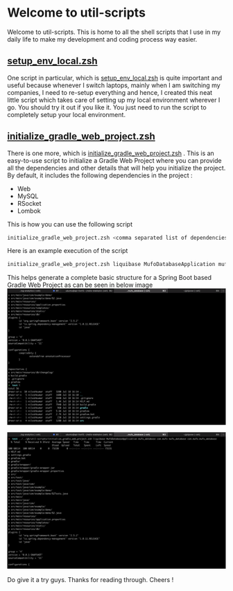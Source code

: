 # Welcome to util-scripts

Welcome to util-scripts. This is home to all the shell scripts that I use in my daily life to make my development and coding process way easier.

## [setup_env_local.zsh](https://github.com/nilukush/util-scripts/blob/master/setup_env_local.zsh)

One script in particular, which is [setup_env_local.zsh](https://github.com/nilukush/util-scripts/blob/master/setup_env_local.zsh) is quite important and useful because whenever I switch laptops, mainly when I am switching my companies, I need to re-setup everything and hence, I created this neat little script which takes care of setting up my local environment wherever I go. You should try it out if you like it. You just need to run the script to completely setup your local environment.

## [initialize_gradle_web_project.zsh](https://github.com/nilukush/util-scripts/blob/master/initialize_gradle_web_project.zsh)

There is one more, which is [initialize_gradle_web_project.zsh](https://github.com/nilukush/util-scripts/blob/master/initialize_gradle_web_project.zsh) . This is an easy-to-use script to initialize a Gradle Web Project where you can provide all the dependencies and other details that will help you initialize the project. By default, it includes the following dependencies in the project :

* Web
* MySQL
* RSocket
* Lombok

This is how you can use the following script
```bash
initialize_gradle_web_project.zsh <comma separated list of dependencies> <application_name> <artifact_id> <group_id> <name> <package_name>
```

Here is an example execution of the script
```bash
initialize_gradle_web_project.zsh liquibase MufoDatabaseApplication mufo_database com.mufo mufo_database com.mufo.mufo_database
```

This helps generate a complete basic structure for a Spring Boot based Gradle Web Project as can be seen in below image
![Example Run of Initialializing Gradle Web Project](images/example_run_of_initialize_gradle_web_project.png)

![Example Run of Initialializing Gradle Web Project 2](/images/example_run_of_initialize_gradle_web_project_2.png)

Do give it a try guys. Thanks for reading through. Cheers !

